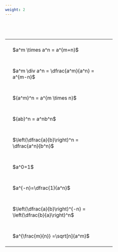 ```yaml
---
weight: 2
---
```


#  
<br>
<style type="text/css">
#T_ceae0 th.col_heading {
  text-align: left;
  font-size: 1em;
}
#T_ceae0 td {
  text-align: left;
  font-size: 1em;
  padding: 1.5em;
}
#T_ceae0_row0_col0, #T_ceae0_row1_col0, #T_ceae0_row2_col0, #T_ceae0_row3_col0, #T_ceae0_row4_col0, #T_ceae0_row5_col0, #T_ceae0_row6_col0, #T_ceae0_row7_col0, #T_ceae0_row8_col0 {
  width: 300px;
  white-space: pre-wrap;
}
</style>
<table id="T_ceae0">
  <thead>
  </thead>
  <tbody>
    <tr>
      <td id="T_ceae0_row0_col0" class="data row0 col0" >$a^m \times a^n = a^{m+n}$</td>
    </tr>
    <tr>
      <td id="T_ceae0_row1_col0" class="data row1 col0" >$a^m \div a^n = \dfrac{a^m}{a^n} = a^{m-n}$</td>
    </tr>
    <tr>
      <td id="T_ceae0_row2_col0" class="data row2 col0" >$(a^m)^n = a^{m \times n}$</td>
    </tr>
    <tr>
      <td id="T_ceae0_row3_col0" class="data row3 col0" >$(ab)^n = a^nb^n$</td>
    </tr>
    <tr>
      <td id="T_ceae0_row4_col0" class="data row4 col0" >$\left(\dfrac{a}{b}\right)^n = \dfrac{a^n}{b^n}$</td>
    </tr>
    <tr>
      <td id="T_ceae0_row5_col0" class="data row5 col0" >$a^0=1$</td>
    </tr>
    <tr>
      <td id="T_ceae0_row6_col0" class="data row6 col0" >$a^{-n}=\dfrac{1}{a^n}$</td>
    </tr>
    <tr>
      <td id="T_ceae0_row7_col0" class="data row7 col0" >$\left(\dfrac{a}{b}\right)^{-n} = \left(\dfrac{b}{a}\right)^n$</td>
    </tr>
    <tr>
      <td id="T_ceae0_row8_col0" class="data row8 col0" >$a^{\frac{m}{n}} =\sqrt[n]{a^m}$</td>
    </tr>
  </tbody>
</table>
